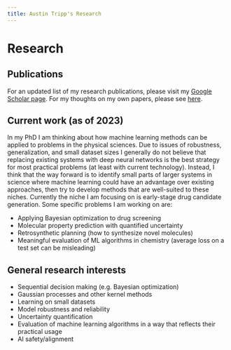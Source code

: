 ```yaml
---
title: Austin Tripp's Research
---
```


# Research

## Publications

For an updated list of my research publications,
please visit my
[Google Scholar page](https://scholar.google.com/citations?user=WAvRaxMAAAAJ).
For my thoughts on my own papers, please see [here](/misc/paper-retrospectives).

## Current work (as of 2023)

In my PhD I am thinking about how machine learning methods can be applied to
problems in the physical sciences. Due to issues of robustness, generalization,
and small dataset sizes I generally do not believe that replacing existing
systems with deep neural networks is the best strategy for most practical
problems (at least with current technology). Instead, I think that the way
forward is to identify small parts of larger systems in science where machine
learning could have an advantage over existing approaches, then try to develop
methods that are well-suited to these niches. Currently the niche I am focusing
on is early-stage drug candidate generation. Some specific problems I am
working on are:

- Applying Bayesian optimization to drug screening
- Molecular property prediction with quantified uncertainty
- Retrosynthetic planning (how to synthesize novel molecules)
- Meaningful evaluation of ML algorithms in chemistry (average loss on a test set can be misleading)

## General research interests

- Sequential decision making (e.g. Bayesian optimization)
- Gaussian processes and other kernel methods
- Learning on small datasets
- Model robustness and reliability
- Uncertainty quantification
- Evaluation of machine learning algorithms in a way that reflects their practical usage
- AI safety/alignment

